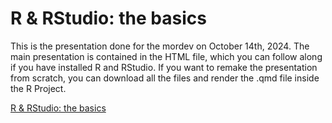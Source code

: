 # R & RStudio: the basics

This is the presentation done for the mordev on October 14th, 2024. The main presentation is contained in the HTML file, which you can follow along if you have installed R and RStudio.
If you want to remake the presentation from scratch, you can download all the files and render the .qmd file inside the R Project.

[R & RStudio: the basics](https://htmlpreview.github.io/?url=https://github.com/M-Foegel/R_RStudio_the_basics/blob/main/Presentation_R_RStudio.html)
